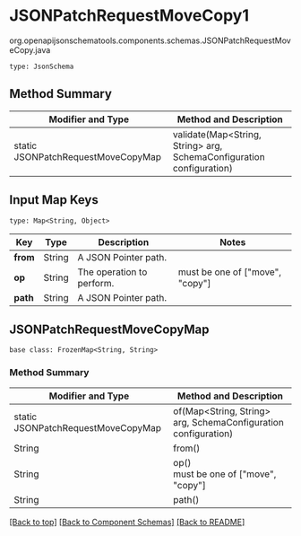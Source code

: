 # JSONPatchRequestMoveCopy1
org.openapijsonschematools.components.schemas.JSONPatchRequestMoveCopy.java
```
type: JsonSchema
```

## Method Summary
| Modifier and Type | Method and Description |
| ----------------- | ---------------------- |
| static JSONPatchRequestMoveCopyMap | validate(Map<String, String> arg, SchemaConfiguration configuration) |

## Input Map Keys
```
type: Map<String, Object>
```
Key | Type |  Description | Notes
------------ | ------------- | ------------- | -------------
**from** | String | A JSON Pointer path. |
**op** | String | The operation to perform. | must be one of ["move", "copy"]
**path** | String | A JSON Pointer path. |

## JSONPatchRequestMoveCopyMap
```
base class: FrozenMap<String, String>
```

### Method Summary
| Modifier and Type | Method and Description |
| ----------------- | ---------------------- |
| static JSONPatchRequestMoveCopyMap | of(Map<String, String> arg, SchemaConfiguration configuration) |
| String | from()<br> |
| String | op()<br> must be one of ["move", "copy"] |
| String | path()<br> |

[[Back to top]](#top) [[Back to Component Schemas]](../../../README.md#Component-Schemas) [[Back to README]](../../../README.md)
